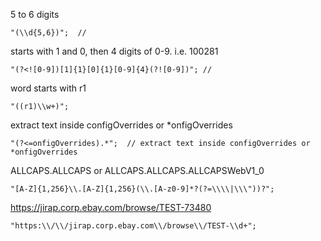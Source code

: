 5 to 6 digits
```
"(\\d{5,6})";  // 
```
starts with 1 and 0, then 4 digits of 0-9. i.e. 100281
```
"(?<![0-9])[1]{1}[0]{1}[0-9]{4}(?![0-9])"; // 
```
word starts with r1
```
"((r1)\\w+)"; 
```

extract text inside configOverrides or *onfigOverrides
```
"(?<=onfigOverrides).*";  // extract text inside configOverrides or *onfigOverrides
```
ALLCAPS.ALLCAPS or ALLCAPS.ALLCAPS.ALLCAPSWebV1_0
```
"[A-Z]{1,256}\\.[A-Z]{1,256}(\\.[A-z0-9]*?(?=\\\\|\\\"))?";

```
https://jirap.corp.ebay.com/browse/TEST-73480
```
"https:\\/\\/jirap.corp.ebay.com\\/browse\\/TEST-\\d+";
```
